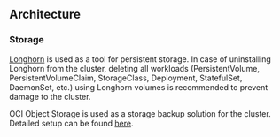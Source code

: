 ## Architecture

### Storage

[Longhorn](https://longhorn.io/) is used as a tool for persistent storage. In case of uninstalling Longhorn from the cluster, deleting all workloads (PersistentVolume, PersistentVolumeClaim, StorageClass, Deployment, StatefulSet, DaemonSet, etc.) using Longhorn volumes is recommended to prevent damage to the cluster.

OCI Object Storage is used as a storage backup solution for the cluster. Detailed setup can be found [here](https://docs.oracle.com/en/learn/object-storage-longhorn-backups/index.html#task-4-create-a-kubernetes-secret).
